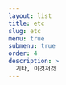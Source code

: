 ```yaml
---
layout: list
title: etc
slug: etc
menu: true
submenu: true
order: 4
description: >
  기타, 이것저것
---
```

